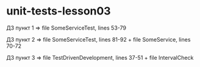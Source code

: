 # unit-tests-lesson03

ДЗ пункт 1 => file SomeServiceTest, lines 53-79

ДЗ пункт 2 => file SomeServiceTest, lines 81-92 + file SomeService, lines 70-72

ДЗ пункт 3 => file TestDrivenDevelopment, lines 37-51 + file IntervalCheck
